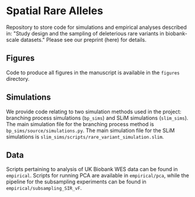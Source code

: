 # Spatial Rare Alleles

Repository to store code for simulations and empirical analyses described in: "Study design and the sampling of deleterious rare variants in biobank-scale datasets."
Please see our preprint (here) for details.

## Figures

Code to produce all figures in the manuscript is available in the `figures` directory. 

## Simulations

We provide code relating to two simulation methods used in the project: branching process simulations (`bp_sims`) and SLiM simulations (`slim_sims`). The main simulation file for the branching process method is `bp_sims/source/simulations.py`. The main simulation file for the SLiM simulations is `slim_sims/scripts/rare_variant_simulation.slim`. 

## Data 

Scripts pertaining to analysis of UK Biobank WES data can be found in `empirical`. Scripts for running PCA are available in `empirical/pca`, while the pipeline for the subsampling experiments can be found in `empirical/subsampling_SIR_vF`.

